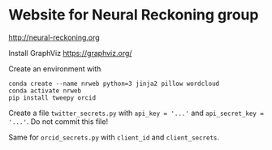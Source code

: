 # Website for Neural Reckoning group

http://neural-reckoning.org

Install GraphViz https://graphviz.org/

Create an environment with

    conda create --name nrweb python=3 jinja2 pillow wordcloud
    conda activate nrweb
    pip install tweepy orcid

Create a file ``twitter_secrets.py`` with ``api_key = '...'`` and ``api_secret_key = '...'``. Do not commit this file!

Same for ``orcid_secrets.py`` with ``client_id`` and ``client_secrets``.